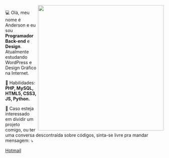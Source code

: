 <img src="https://images.creativemarket.com/0.1.0/ps/4353975/910/607/m1/fpnw/wm0/code-preview-01-.png?1524630586&s=86764a0a6181e271e76f7ce20c03e503" align="right" min-width="400px" width="400px">

💻 Olá, meu nome é Anderson e eu sou **Programador Back-end** e **Design**. Atualmente estudando WordPress e Design Gráfico na Internet.

🤹 Habilidades: **PHP, MySQL, HTML5, CSS3, JS, Python.**

💌 Caso esteja interessado em dividir um projeto comigo, ou ter uma conversa descontraída sobre códigos, sinta-se livre pra mandar mensagem: ⤵️
<p><a href="mailto:designsite@outlook.com.br" target="_blank" alt="Hotmail">Hotmail</a></p>
